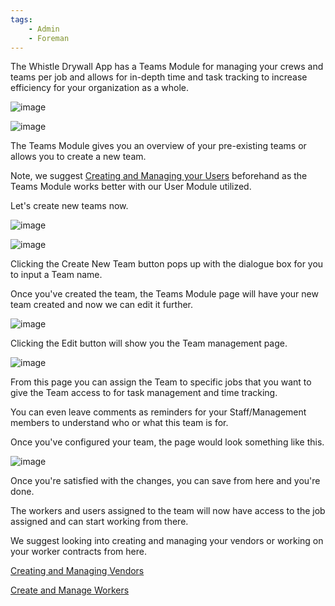 ```yaml
---
tags:
    - Admin
    - Foreman
---
```


The Whistle Drywall App has a Teams Module for managing your crews and teams per job and allows for in-depth time and task tracking to increase efficiency for your organization as a whole.

![image](https://github.com/user-attachments/assets/bd9beae7-96a1-428d-a7e8-ec90b2446514)

![image](https://github.com/user-attachments/assets/fbe4840e-3cbb-4051-b48b-b4dd6ed4b54d)

The Teams Module gives you an overview of your pre-existing teams or allows you to create a new team.

Note, we suggest [Creating and Managing your Users](https://help.whistledrywallapp.com/User%20Management/creating-and-managing-users/) beforehand as the Teams Module works better with our User Module utilized.

Let's create new teams now.

![image](https://github.com/user-attachments/assets/08733298-15ff-4c81-a0ef-92cb49d7c8ca)

![image](https://github.com/user-attachments/assets/244ebce9-fcdf-4e99-9737-e387a8f3d73f)

Clicking the Create New Team button pops up with the dialogue box for you to input a Team name.

Once you've created the team, the Teams Module page will have your new team created and now we can edit it further.

![image](https://github.com/user-attachments/assets/6a3c7585-2f3c-4afa-8b8e-90ffdfc84840)

Clicking the Edit button will show you the Team management page.

![image](https://github.com/user-attachments/assets/d59b0862-4fe3-46d9-bb46-10de02092d20)

From this page you can assign the Team to specific jobs that you want to give the Team access to for task management and time tracking.

You can even leave comments as reminders for your Staff/Management members to understand who or what this team is for.

Once you've configured your team, the page would look something like this.

![image](https://github.com/user-attachments/assets/2f65f88c-be29-4ecc-bea9-f472154143b8)

Once you're satisfied with the changes, you can save from here and you're done.

The workers and users assigned to the team will now have access to the job assigned and can start working from there.

We suggest looking into creating and managing your vendors or working on your worker contracts from here.

[Creating and Managing Vendors](https://help.whistledrywallapp.com/Vendors/creating-and-managing-your-vendors/)

[Create and Manage Workers](https://help.whistledrywallapp.com/Workers/creating-and-managing-workers/)
